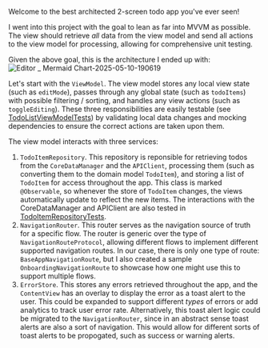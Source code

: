 Welcome to the best architected 2-screen todo app you've ever seen! 

I went into this project with the goal to lean as far into MVVM as possible. The view should retrieve _all_ data from the view model and send all actions to the view model for processing, allowing for comprehensive unit testing.

Given the above goal, this is the architecture I ended up with:
![Editor _ Mermaid Chart-2025-05-10-190619](https://github.com/user-attachments/assets/fe555f9e-99de-467b-9d4c-93251164520f)

Let's start with the `ViewModel`. The view model stores any local view state (such as `editMode`), passes through any global state (such as `todoItems`) with possible filtering / sorting, and handles any view actions (such as `toggleEditing`). These three responsibilities are easily testable (see [TodoListViewModelTests](TodoListTests/Views/Todo%20List/TodoListViewModelTests.swift)) by validating local data changes and mocking dependencies to ensure the correct actions are taken upon them.

The view model interacts with three services:

1. `TodoItemRepository`. This repository is reponsible for retrieving todos from the `CoreDataManager` and the `APIClient`, processing them (such as converting them to the domain model `TodoItem`), and storing a list of `TodoItem` for access throughout the app. This class is marked `@Observable`, so whenever the store of `TodoItem` changes, the views automatically update to reflect the new items. The interactions with the CoreDataManager and APIClient are also tested in [TodoItemRepositoryTests](TodoListTests/Repositories/TodoItemRepositoryTests.swift). 
2. `NavigationRouter`. This router serves as the navigation source of truth for a specific flow. The router is generic over the type of `NavigationRouteProtocol`, allowing different flows to implement different supported navigation routes. In our case, there is only one type of route: `BaseAppNavigationRoute`, but I also created a sample `OnboardingNavigationRoute` to showcase how one might use this to support multiple flows.
3. `ErrorStore`. This stores any errors retrieved throughout the app, and the `ContentView` has an overlay to display the error as a toast alert to the user. This could be expanded to support different _types_ of errors or add analytics to track user error rate. Alternatively, this toast alert logic could be migrated to the `NavigationRouter`, since in an abstract sense toast alerts are also a sort of navigation. This would allow for different sorts of toast alerts to be propogated, such as success or warning alerts.

